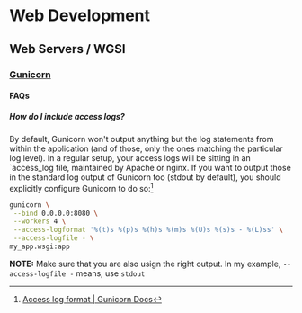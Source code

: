 # Web Development
## Web Servers / WGSI
### [Gunicorn](https://gunicorn.org/)
#### FAQs
##### How do I include access logs?
By default, Gunicorn won't output anything but the log statements from within the application (and of those, only the ones matching the particular log level). In a regular setup, your access logs will be sitting in an `access_log file, maintained by Apache or nginx. If you want to output those in the standard log output of Gunicorn too (stdout by default), you should explicitly configure Gunicorn to do so:[^access]

``` bash hl_lines="4 5"
gunicorn \
 --bind 0.0.0.0:8080 \
 --workers 4 \
 --access-logformat '%(t)s %(p)s %(h)s %(m)s %(U)s %(s)s - %(L)ss' \
 --access-logfile - \
my_app.wsgi:app
```

**NOTE:** Make sure that you are also usign the right output. In my example, `--access-logfile -` means, use `stdout`

[^access]: [Access log format | Gunicorn Docs](https://docs.gunicorn.org/en/latest/settings.html#access-log-format)
